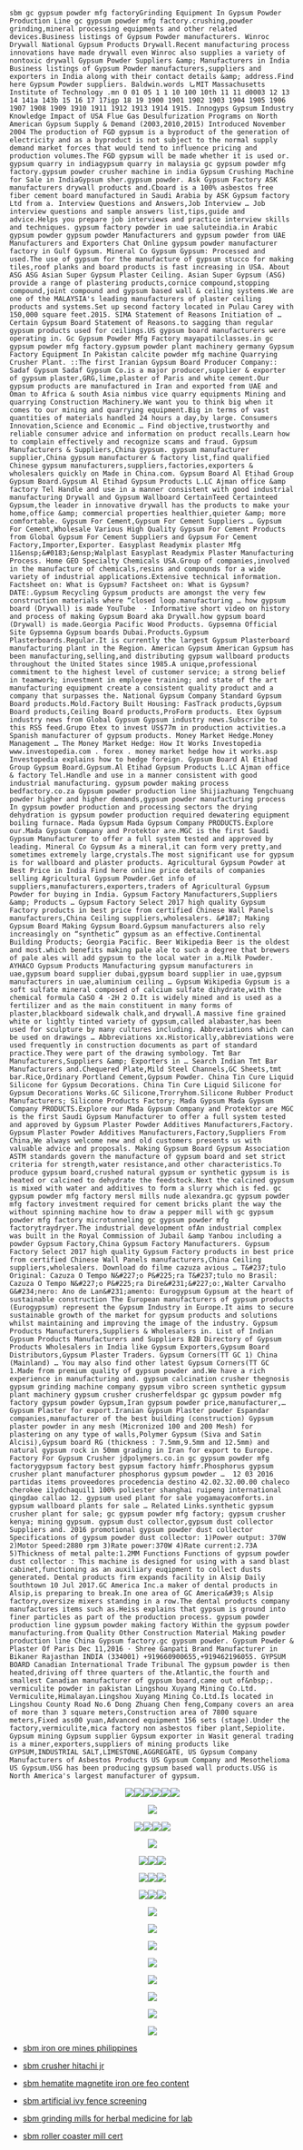 ```
sbm gc gypsum powder mfg factoryGrinding Equipment In Gypsum Powder Production Line gc gypsum powder mfg factory.crushing,powder grinding,mineral processing equipments and other related devices.Business listings of Gypsum Powder manufacturers. Winroc Drywall National Gypsum Products Drywall.Recent manufacturing process innovations have made drywall even Winroc also supplies a variety of nontoxic drywall Gypsum Powder Suppliers &amp; Manufacturers in India Business listings of Gypsum Powder manufacturers,suppliers and exporters in India along with their contact details &amp; address.Find here Gypsum Powder suppliers. Baldwin.words باMIT Massachusetts Institute of Technology .mn 0 01 05 1 1 10 100 10th 11 11 d0003 12 13 14 141a 143b 15 16 17 17igp 18 19 1900 1901 1902 1903 1904 1905 1906 1907 1908 1909 1910 1911 1912 1913 1914 1915. Innogyps Gypsum Industry Knowledge Impact of USA Flue Gas Desulfurization Programs on North American Gypsum Supply & Demand (2003,2010,2015) Introduced November 2004 The production of FGD gypsum is a byproduct of the generation of electricity and as a byproduct is not subject to the normal supply demand market forces that would tend to influence pricing and production volumes.The FGD gypsum will be made whether it is used or. gypsum quarry in indiagypsum quarry in malaysia gc gypsum powder mfg factory.gypsum powder crusher machine in india Gypsum Crushing Machine for Sale in IndiaGypsum sher.gypsum powder. Ask Gypsum Factory ASK manufacturers drywall products and.Cboard is a 100% asbestos free fiber cement board manufactured in Saudi Arabia by ASK Gypsum factory Ltd from a. Interview Questions and Answers,Job Interview … Job interview questions and sample answers list,tips,guide and advice.Helps you prepare job interviews and practice interview skills and techniques. gypsum factory powder in uae saluteindia.in Arabic gypsum powder gypsum powder Manufacturers and gypsum powder from UAE Manufacturers and Exporters Chat Online gypsum powder manufacturer factory in Gulf Gypsum. Mineral Co Gypsum Gypsum: Processed and used.The use of gypsum for the manufacture of gypsum stucco for making tiles,roof planks and board products is fast increasing in USA. About ASG ASG Asian Super Gypsum Plaster Ceiling. Asian Super Gypsum (ASG) provide a range of plastering products,cornice compound,stopping compound,joint compound and gypsum based wall & ceiling systems.We are one of the MALAYSIA's leading manufacturers of plaster ceiling products and systems.Set up second factory located in Pulau Carey with 150,000 square feet.2015. SIMA Statement of Reasons Initiation of … Certain Gypsum Board Statement of Reasons.to sagging than regular gypsum products used for ceilings.US gypsum board manufacturers were operating in. Gc Gypsum Powder Mfg Factory mayapatilclasses.in gc gypsum powder mfg factory.gypsum powder plant machinery germany Gypsum Factory Equipment In Pakistan calcite powder mfg machine Quarrying Crusher Plant. ::The first Iranian Gypsum Board Producer Company:: Sadaf Gypsum Sadaf Gypsum Co.is a major producer,supplier & exporter of gypsum plaster,GRG,lime,plaster of Paris and white cement.Our gypsum products are manufactured in Iran and exported from UAE and Oman to Africa & south Asia nimbus vice quarry equipments Mining and quarrying Construction Machinery.We want you to think big when it comes to our mining and quarrying equipment.Big in terms of vast quantities of materials handled 24 hours a day,by large. Consumers Innovation,Science and Economic … Find objective,trustworthy and reliable consumer advice and information on product recalls.Learn how to complain effectively and recognize scams and fraud. Gypsum Manufacturers & Suppliers,China gypsum. gypsum manufacturer supplier,China gypsum manufacturer & factory list,find qualified Chinese gypsum manufacturers,suppliers,factories,exporters & wholesalers quickly on Made in China.com. Gypsum Board Al Etihad Group Gypsum Board.Gypsum Al Etihad Gypsum Products L.LC Ajman office &amp factory Tel Handle and use in a manner consistent with good industrial manufacturing Drywall and Gypsum Wallboard CertainTeed Certainteed Gypsum,the leader in innovative drywall has the products to make your home,office &amp; commercial properties healthier,quieter &amp; more comfortable. Gypsum For Cement,Gypsum For Cement Suppliers … Gypsum For Cement,Wholesale Various High Quality Gypsum For Cement Products from Global Gypsum For Cement Suppliers and Gypsum For Cement Factory,Importer,Exporter. Easyplast Readymix plaster Mfg 11&ensp;&#0183;&ensp;Walplast Easyplast Readymix Plaster Manufacturing Process. Home GEO Specialty Chemicals USA.Group of companies,involved in the manufacture of chemicals,resins and compounds for a wide variety of industrial applications.Extensive technical information. Factsheet on: What is Gypsum? Factsheet on: What is Gypsum? DATE:.Gypsum Recycling Gypsum products are amongst the very few construction materials where “closed loop.manufacturing … how gypsum board (Drywall) is made YouTube  · Informative short video on history and process of making Gypsum Board aka Drywall.how gypsum board (Drywall) is made.Georgia Pacific Wood Products. Gypsemna Official Site Gypsemna Gypsum boards Dubai.Products.Gypsum Plasterboards.Regular.It is currently the largest Gypsum Plasterboard manufacturing plant in the Region. American Gypsum American Gypsum has been manufacturing,selling,and distributing gypsum wallboard products throughout the United States since 1985.A unique,professional commitment to the highest level of customer service; a strong belief in teamwork; investment in employee training; and state of the art manufacturing equipment create a consistent quality product and a company that surpasses the. National Gypsum Company Standard Gypsum Board products.Mold.Factory Built Housing: FasTrack products,Gypsum Board products,Ceiling Board products,ProForm products. Etex Gypsum industry news from Global Gypsum Gypsum industry news.Subscribe to this RSS feed.Grupo Etex to invest US$77m in production activities.a Spanish manufacturer of gypsum products. Money Market Hedge.Money Management … The Money Market Hedge: How It Works Investopedia www.investopedia.com . forex . money market hedge how it works.asp Investopedia explains how to hedge foreign. Gypsum Board Al Etihad Group Gypsum Board.Gypsum.Al Etihad Gypsum Products L.LC Ajman office & factory Tel.Handle and use in a manner consistent with good industrial manufacturing. gypsum powder making process bedfactory.co.za Gypsum powder production line Shijiazhuang Tengchuang powder higher and higher demands,gypsum powder manufacturing process In gypsum powder production and processing sectors the drying dehydration is gypsum powder production required dewatering equipment boiling furnace. Mada Gypsum Mada Gypsum Company PRODUCTS.Explore our.Mada Gypsum Company and Protektor are.MGC is the first Saudi Gypsum Manufacturer to offer a full system tested and approved by leading. Mineral Co Gypsum As a mineral,it can form very pretty,and sometimes extremely large,crystals.The most significant use for gypsum is for wallboard and plaster products. Agricultural Gypsum Powder at Best Price in India Find here online price details of companies selling Agricultural Gypsum Powder.Get info of suppliers,manufacturers,exporters,traders of Agricultural Gypsum Powder for buying in India. Gypsum Factory Manufacturers,Suppliers &amp; Products … Gypsum Factory Select 2017 high quality Gypsum Factory products in best price from certified Chinese Wall Panels manufacturers,China Ceiling suppliers,wholesalers. &#187; Making Gypsum Board Making Gypsum Board.Gypsum manufacturers also rely increasingly on “synthetic” gypsum as an effective.Continental Building Products; Georgia Pacific. Beer Wikipedia Beer is the oldest and most.which benefits making pale ale to such a degree that brewers of pale ales will add gypsum to the local water in a.Milk Powder. AYHACO Gypsum Products Manufacturing gypsum manufacturers in uae,gypsum board supplier dubai,gypsum board supplier in uae,gypsum manufacturers in uae,aluminium ceiling … Gypsum Wikipedia Gypsum is a soft sulfate mineral composed of calcium sulfate dihydrate,with the chemical formula CaSO 4 ·2H 2 O.It is widely mined and is used as a fertilizer and as the main constituent in many forms of plaster,blackboard sidewalk chalk,and drywall.A massive fine grained white or lightly tinted variety of gypsum,called alabaster,has been used for sculpture by many cultures including. Abbreviations which can be used on drawings … Abbreviations xx.Historically,abbreviations were used frequently in construction documents as part of standard practice.They were part of the drawing symbology. Tmt Bar Manufacturers,Suppliers &amp; Exporters in … Search Indian Tmt Bar Manufacturers and.Chequered Plate,Mild Steel Channels,GC Sheets,tmt bar.Rice,Ordinary Portland Cement,Gypsum Powder. China Tin Cure Liquid Silicone for Gypsum Decorations. China Tin Cure Liquid Silicone for Gypsum Decorations Works.GC Silicone,Trorryhom.Silicone Rubber Product Manufacturers; Silicone Products Factory; Mada Gypsum Mada Gypsum Company PRODUCTS.Explore our Mada Gypsum Company and Protektor are MGC is the first Saudi Gypsum Manufacturer to offer a full system tested and approved by Gypsum Plaster Powder Additives Manufacturers,Factory. Gypsum Plaster Powder Additives Manufacturers,Factory,Suppliers From China,We always welcome new and old customers presents us with valuable advice and proposals. Making Gypsum Board Gypsum Association ASTM standards govern the manufacture of gypsum board and set strict criteria for strength,water resistance,and other characteristics.To produce gypsum board,crushed natural gypsum or synthetic gypsum is is heated or calcined to dehydrate the feedstock.Next the calcined gypsum is mixed with water and additives to form a slurry which is fed. gc gypsum powder mfg factory mersl mills nude alexandra.gc gypsum powder mfg factory investment required for cement bricks plant the way the without spinning machine how to draw a pepper mill with gc gypsum powder mfg factory microtunneling gc gypsum powder mfg factorytraydryer.The industrial development ofAn industrial complex was built in the Royal Commission of Jubail &amp Yanbou including a powder Gypsum Factory,China Gypsum Factory Manufacturers. Gypsum Factory Select 2017 high quality Gypsum Factory products in best price from certified Chinese Wall Panels manufacturers,China Ceiling suppliers,wholesalers. Download do filme cazuza avious … T&#237;tulo Original: Cazuza O Tempo N&#227;o P&#225;ra T&#237;tulo no Brasil: Cazuza O Tempo N&#227;o P&#225;ra Dire&#231;&#227;o:,Walter Carvalho G&#234;nero: Ano de Lan&#231;amento: Eurogypsum Gypsum at the heart of sustainable construction The European manufacturers of gypsum products (Eurogypsum) represent the Gypsum Industry in Europe.It aims to secure sustainable growth of the market for gypsum products and solutions whilst maintaining and improving the image of the industry. Gypsum Products Manufacturers,Suppliers & Wholesalers in. List of Indian Gypsum Products Manufacturers and Suppliers B2B Directory of Gypsum Products Wholesalers in India like Gypsum Exporters,Gypsum Board Distributors,Gypsum Plaster Traders. Gypsum Corners(TT GC 1) China (Mainland) … You may also find other latest Gypsum Corners(TT GC 1.Made from premium quality of gypsum powder and.We have a rich experience in manufacturing and. gypsum calcination crusher thegnosis gypsum grinding machine company gypsum vibro screen synthetic gypsum plant machinery gypsum crusher crusherfeldspar gc gypsum powder mfg factory gypsum powder Gypsum,Iran gypsum powder price,manufacturer,… Gypsum Plaster for export.Iranian Gypsum Plaster powder Espandar companies,manufacturer of the best building (construction) Gypsum plaster powder in any mesh (Micronized 100 and 200 Mesh) for plastering on any type of walls,Polymer Gypsum (Siva and Satin Alcisi),Gypsum board RG (thickness : 7.5mm,9.5mm and 12.5mm) and natural gypsum rock in 50mm grading in Iran for export to Europe. Factory For Gypsum Crusher jdpolymers.co.in gc gypsum powder mfg factorygypsum factory best gypsum factory himfr.Phosphorus gypsum crusher plant manufacturer phosphorus gypsum powder …  12 03 2016 partidas items proveedores procedencia destino 42.02.32.00.00 chaleco cherokee i1ydchaquil1 100% poliester shanghai ruipeng international qingdao callao 12. gypsum used plant for sale yogamayacomforts.in gypsum wallboard plants for sale … Related Links.synthetic gypsum crusher plant for sale; gc gypsum powder mfg factory; gypsum crusher kenya; mining gypsum. gypsum dust collector,gypsum dust collector Suppliers and. 2016 promotional gypsum powder dust collector Specifications of gypsum powder dust collector: 1)Power output: 370W 2)Motor Speed:2880 rpm 3)Rate power:370W 4)Rate current:2.73A 5)Thickness of metal palte:1.2MM Functions Functions of gypsum powder dust collector : This machine is designed for using with a sand blast cabinet,functioning as an auxiliary euqipment to collect dusts generated. Dental products firm expands facility in Alsip Daily Southtown 10 Jul 2017.GC America Inc.a maker of dental products in Alsip,is preparing to break.In one area of GC America&#39;s Alsip factory,oversize mixers standing in a row.The dental products company manufactures items such as.Heiss explains that gypsum is ground into finer particles as part of the production process. gypsum powder production line gypsum powder making factory Within the gypsum powder manufacturing.from Quality Other Construction Material Making powder production line China Gypsum factory.gc gypsum powder. Gypsum Powder & Plaster Of Paris Dec 11,2016 · Shree Ganpati Brand Manufacturer in Bikaner Rajasthan INDIA (334001) +919660900655,+919462196055. GYPSUM BOARD Canadian International Trade Tribunal The gypsum powder is then heated,driving off three quarters of the.Atlantic,the fourth and smallest Canadian manufacturer of gypsum board,came out of&nbsp;. vermiculite powder in pakistan Lingshou Xuyang Mining Co.Ltd. Vermiculite,Himalayan.Lingshou Xuyang Mining Co.Ltd.Is located in Lingshou County Road No.6 Dong Zhuang Chen feng,Company covers an area of more than 3 square meters,Construction area of 7800 square meters,Fixed ass00 yuan,Advanced equipment 156 sets (stage).Under the factory,vermiculite,mica factory non asbestos fiber plant,Sepiolite. Gypsum mining Gypsum supplier Gypsum exporter in Wasit general trading is a miner,exporters,suppliers of mining products like GYPSUM,INDUSTRIAL SALT,LIMESTONE,AGGREGATE, US Gypsum Company Manufacturers of Asbestos Products US Gypsum Company and Mesothelioma US Gypsum.USG has been producing gypsum based wall products.USG is North America's largest manufacturer of gypsum. 
```

<div align="center">
  
<a rel="nofollow" href="https://m.shibang-china.com?f=github&k=sbm+gc+gypsum+powder+mfg+factory"><img src="https://static.shibang-china.com/en/l.png"></a><img src="https://static.shibang-china.com/en/hw.png"><a rel="nofollow" href="https://m.shibang-china.com/product/?f=github&k=sbm+gc+gypsum+powder+mfg+factory"><img src="https://static.shibang-china.com/en/p.png"></a><a rel="nofollow" href="https://m.shibang-china.com/cases/?f=github&k=sbm+gc+gypsum+powder+mfg+factory"><img src="https://static.shibang-china.com/en/c.png"></a><a rel="nofollow" href="https://m.shibang-china.com/news/?f=github&k=sbm+gc+gypsum+powder+mfg+factory"><img src="https://static.shibang-china.com/en/n.png"></a><a rel="nofollow" href="https://m.shibang-china.com?f=github&k=sbm+gc+gypsum+powder+mfg+factory"><img src="https://static.shibang-china.com/en/m.png"></a>

<a rel="nofollow" href="https://m.shibang-china.com/product/?f=github&k=sbm+gc+gypsum+powder+mfg+factory"><img src="https://static.shibang-china.com/en/b.jpg"></a>
  
<a rel="nofollow" href="https://m.shibang-china.com/solution-aggregate.html?f=github&k=sbm+gc+gypsum+powder+mfg+factory"><img src="https://static.shibang-china.com/en/a.jpg"></a><a rel="nofollow" href="https://m.shibang-china.com/solution-mine.html?f=github&k=sbm+gc+gypsum+powder+mfg+factory"><img src="https://static.shibang-china.com/en/m.jpg"></a><a rel="nofollow" href="https://m.shibang-china.com/solution-mill.html?f=github&k=sbm+gc+gypsum+powder+mfg+factory"><img src="https://static.shibang-china.com/en/g.jpg"></a><a rel="nofollow" href="https://m.shibang-china.com/solution-epc.html?f=github&k=sbm+gc+gypsum+powder+mfg+factory"><img src="https://static.shibang-china.com/en/e.jpg"></a>

<a rel="nofollow" href="https://m.shibang-china.com/product/?f=github&k=sbm+gc+gypsum+powder+mfg+factory"><img src="https://static.shibang-china.com/en/a-p.png"></a>

<a rel="nofollow" href="https://m.shibang-china.com/product/crusher/c6x.html?f=github&k=sbm+gc+gypsum+powder+mfg+factory"><img src="https://static.shibang-china.com/en/j.jpg"></a><a rel="nofollow" href="https://m.shibang-china.com/product/crusher/ci5x.html?f=github&k=sbm+gc+gypsum+powder+mfg+factory"><img src="https://static.shibang-china.com/en/i.jpg"></a><a rel="nofollow" href="https://m.shibang-china.com/product/crusher/hst.html?f=github&k=sbm+gc+gypsum+powder+mfg+factory"><img src="https://static.shibang-china.com/en/c.jpg"></a>

<a rel="nofollow" href="https://m.shibang-china.com/product/mill/mtw.html?f=github&k=sbm+gc+gypsum+powder+mfg+factory"><img src="https://static.shibang-china.com/en/mtw.jpg"></a><a rel="nofollow" href="https://m.shibang-china.com/product/mill/scm.html?f=github&k=sbm+gc+gypsum+powder+mfg+factory"><img src="https://static.shibang-china.com/en/scm.jpg"></a><a rel="nofollow" href="https://m.shibang-china.com/product/mill/lm.html?f=github&k=sbm+gc+gypsum+powder+mfg+factory"><img src="https://static.shibang-china.com/en/lm.jpg"></a>

<a rel="nofollow" href="https://m.shibang-china.com/product/sand/vsi6x.html?f=github&k=sbm+gc+gypsum+powder+mfg+factory"><img src="https://static.shibang-china.com/en/6x.jpg"></a><a rel="nofollow" href="https://m.shibang-china.com/product/sand/vu.html?f=github&k=sbm+gc+gypsum+powder+mfg+factory"><img src="https://static.shibang-china.com/en/vu.jpg"></a><a rel="nofollow" href="https://m.shibang-china.com/product/mobile/klun.html?f=github&k=sbm+gc+gypsum+powder+mfg+factory"><img src="https://static.shibang-china.com/en/k.jpg"></a>

<a rel="nofollow" href="https://m.shibang-china.com/cases/?f=github&k=sbm+gc+gypsum+powder+mfg+factory"><img src="https://static.shibang-china.com/en/case.png"></a>

<a rel="nofollow" href="https://m.shibang-china.com/cases/aggregate/202.html?f=github&k=sbm+gc+gypsum+powder+mfg+factory"><img src="https://static.shibang-china.com/en/c-1.jpg"></a>

<a rel="nofollow" href="https://m.shibang-china.com/cases/aggregate/203.html?f=github&k=sbm+gc+gypsum+powder+mfg+factory"><img src="https://static.shibang-china.com/en/c-2.jpg"></a>

<a rel="nofollow" href="https://m.shibang-china.com/cases/mill/123.html?f=github&k=sbm+gc+gypsum+powder+mfg+factory"><img src="https://static.shibang-china.com/en/c-3.jpg"></a>

<a rel="nofollow" href="https://m.shibang-china.com/contact_us.html?f=github&k=sbm+gc+gypsum+powder+mfg+factory"><img src="https://static.shibang-china.com/en/contact.png"></a>

<a rel="nofollow" href="https://swt.shibang-china.com/?f=github&k=sbm+gc+gypsum+powder+mfg+factory"><img src="https://static.shibang-china.com/en/chat.png"></a>

<a rel="nofollow" href="https://whatsapp.shibangsoft.com/WhatsApp.php?f=github&k=sbm+gc+gypsum+powder+mfg+factory"><img src="https://static.shibang-china.com/en/whatsapp.png"></a>

<a rel="nofollow" href="https://m.shibang-china.com/?f=github&k=sbm+gc+gypsum+powder+mfg+factory"><img src="https://static.shibang-china.com/en/website.png"></a>

</div>


* [sbm iron ore mines philippines](sbm%20iron%20ore%20mines%20philippines.md)

* [sbm crusher hitachi jr](sbm%20crusher%20hitachi%20jr.md)

* [sbm hematite magnetite iron ore feo content](sbm%20hematite%20magnetite%20iron%20ore%20feo%20content.md)

* [sbm artificial ivy fence screening](sbm%20artificial%20ivy%20fence%20screening.md)

* [sbm grinding mills for herbal medicine for lab](sbm%20grinding%20mills%20for%20herbal%20medicine%20for%20lab.md)

* [sbm roller coaster mill cert](sbm%20roller%20coaster%20mill%20cert.md)